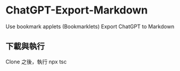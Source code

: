# ChatGPT-Export-Markdown
Use bookmark applets (Bookmarklets) Export ChatGPT to Markdown 

## 下載與執行
Clone 之後，執行 npx tsc